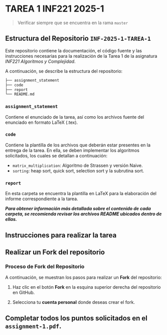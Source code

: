# TAREA 1 INF221 2025-1

> Verificar siempre que se encuentra en la rama `master`

## Estructura del Repositorio `INF-2025-1-TAREA-1`  

Este repositorio contiene la documentación, el código fuente y las instrucciones necesarias para la realización de la Tarea 1 de la asignatura *INF221 Algoritmos y Complejidad*.  

A continuación, se describe la estructura del repositorio:  

```bash
├── assignment_statement
├── code
├── report
└── README.md
```

### `assignment_statement`
Contiene el enunciado de la tarea, así como los archivos fuente del enunciado en formato LaTeX (.tex).

### `code`
Contiene la plantilla de los archivos que deberán estar presentes en la entrega de la tarea. En ella, se deben implementar los algoritmos solicitados, los cuales se detallan a continuación:
- `matrix_multiplication`: Algoritmo de Strassen y versión Naive.
- `sorting`: heap sort, quick sort, selection sort y la subrutina sort.

### `report`
En esta carpeta se encuentra la plantilla en LaTeX para la elaboración del informe correspondiente a la tarea.

***Para obtener información más detallada sobre el contenido de cada carpeta, se recomienda revisar los archivos README ubicados dentro de ellas.***

## Instrucciones para realizar la tarea

## Realizar un **Fork** del repositorio 

### Proceso de Fork del Repositorio

A continuación, se muestran los pasos para realizar un **Fork** del repositorio:

1. Haz clic en el botón **Fork** en la esquina superior derecha del repositorio en GitHub.  

2. Selecciona tu **cuenta personal** donde deseas crear el fork.  

## Completar todos los puntos solicitados en el `assignment-1.pdf`.